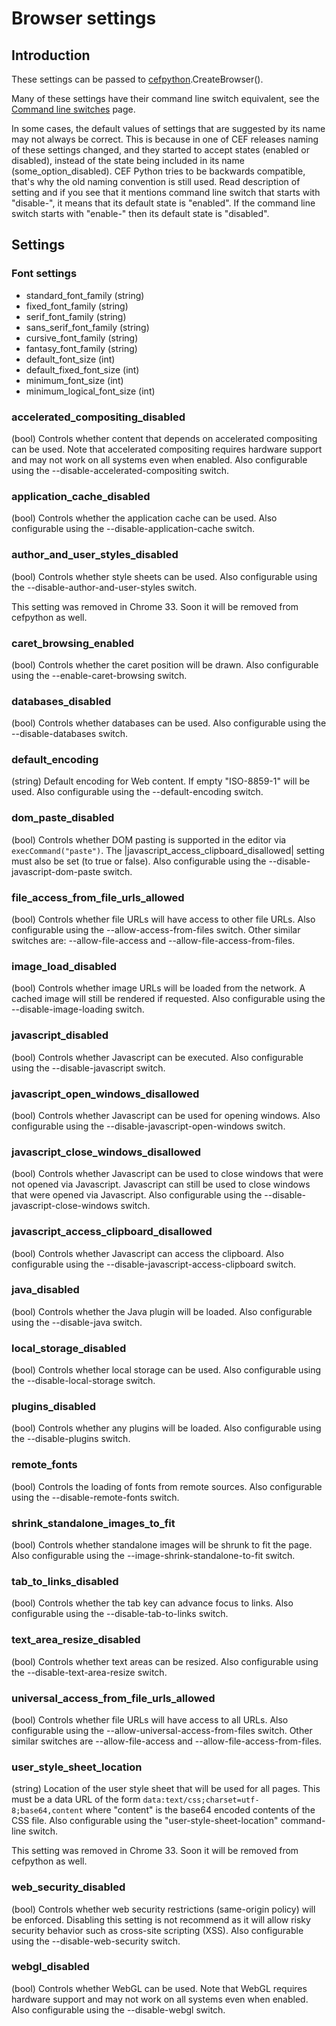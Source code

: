 # Browser settings

<!-- START doctoc -->
<!-- END doctoc -->

## Introduction

These settings can be passed to [cefpython](../modules/cefpython.md).CreateBrowser().

Many of these settings have their command line switch equivalent, see the [Command line switches](Command-line-switches.md) page.

In some cases, the default values of settings that are suggested by its name may not always be correct. This is because in one of CEF releases naming of these settings changed, and they started to accept states (enabled or disabled), instead of the state being included in its name (some_option_disabled). CEF Python tries to be backwards compatible, that's why the old naming convention is still used. Read description of setting and if you see that it mentions command line switch that starts with "disable-", it means that its default state is "enabled". If the command line switch starts with "enable-" then its default state is "disabled".

## Settings

### Font settings

* standard_font_family (string)
* fixed_font_family (string)
* serif_font_family (string)
* sans_serif_font_family (string)
* cursive_font_family (string)
* fantasy_font_family (string)
* default_font_size (int)
* default_fixed_font_size (int)
* minimum_font_size (int)
* minimum_logical_font_size (int)

### accelerated_compositing_disabled
(bool) Controls whether content that depends on accelerated compositing can be used. Note that accelerated compositing requires hardware support and may not work on all systems even when enabled. Also configurable using the --disable-accelerated-compositing switch.

### application_cache_disabled

(bool) Controls whether the application cache can be used. Also configurable using the --disable-application-cache switch.

### author_and_user_styles_disabled

(bool) Controls whether style sheets can be used. Also configurable using the --disable-author-and-user-styles switch.

This setting was removed in Chrome 33. Soon it will be removed from cefpython as well.

### caret_browsing_enabled

(bool) Controls whether the caret position will be drawn. Also configurable using the --enable-caret-browsing switch.

### databases_disabled

(bool) Controls whether databases can be used. Also configurable using the --disable-databases switch.

### default_encoding

(string) Default encoding for Web content. If empty "ISO-8859-1" will be used. Also configurable using the --default-encoding switch.

### dom_paste_disabled

(bool) Controls whether DOM pasting is supported in the editor via `execCommand("paste")`. The |javascript_access_clipboard_disallowed| setting must also be set (to true or false). Also configurable using the --disable-javascript-dom-paste switch.

### file_access_from_file_urls_allowed

(bool) Controls whether file URLs will have access to other file URLs. Also configurable using the --allow-access-from-files switch. Other similar switches are: --allow-file-access and --allow-file-access-from-files.

### image_load_disabled

(bool) Controls whether image URLs will be loaded from the network. A cached image will still be rendered if requested. Also configurable using the --disable-image-loading switch.

### javascript_disabled

(bool) Controls whether Javascript can be executed. Also configurable using the --disable-javascript switch.

### javascript_open_windows_disallowed

(bool) Controls whether Javascript can be used for opening windows. Also configurable using the --disable-javascript-open-windows switch.

### javascript_close_windows_disallowed

(bool) Controls whether Javascript can be used to close windows that were not opened via Javascript. Javascript can still be used to close windows that were opened via Javascript. Also configurable using the --disable-javascript-close-windows switch.

### javascript_access_clipboard_disallowed

(bool) Controls whether Javascript can access the clipboard. Also configurable using the --disable-javascript-access-clipboard switch.

### java_disabled

(bool) Controls whether the Java plugin will be loaded. Also configurable using the --disable-java switch.

### local_storage_disabled

(bool) Controls whether local storage can be used. Also configurable using the --disable-local-storage switch.

### plugins_disabled

(bool) Controls whether any plugins will be loaded. Also configurable using the --disable-plugins switch.

### remote_fonts

(bool) Controls the loading of fonts from remote sources. Also configurable using the --disable-remote-fonts switch.

### shrink_standalone_images_to_fit

(bool) Controls whether standalone images will be shrunk to fit the page. Also configurable using the --image-shrink-standalone-to-fit switch.

### tab_to_links_disabled

(bool) Controls whether the tab key can advance focus to links. Also configurable using the --disable-tab-to-links switch.

### text_area_resize_disabled

(bool) Controls whether text areas can be resized. Also configurable using the --disable-text-area-resize switch.

### universal_access_from_file_urls_allowed

(bool) Controls whether file URLs will have access to all URLs. Also configurable using the --allow-universal-access-from-files switch. Other similar switches are --allow-file-access and --allow-file-access-from-files.

### user_style_sheet_location

(string) Location of the user style sheet that will be used for all pages. This must be a data URL of the form `data:text/css;charset=utf-8;base64,content` where "content" is the base64 encoded contents of the CSS file. Also configurable using the "user-style-sheet-location" command-line switch.

This setting was removed in Chrome 33. Soon it will be removed from cefpython as well.

### web_security_disabled

(bool) Controls whether web security restrictions (same-origin policy) will be enforced. Disabling this setting is not recommend as it will allow risky security behavior such as cross-site scripting (XSS). Also configurable using the --disable-web-security switch.

### webgl_disabled

(bool) Controls whether WebGL can be used. Note that WebGL requires hardware support and may not work on all systems even when enabled. Also configurable using the --disable-webgl switch.
